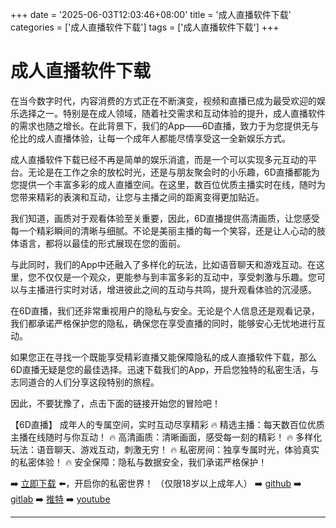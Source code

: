 +++
date = '2025-06-03T12:03:46+08:00'
title = '成人直播软件下载'
categories = ['成人直播软件下载']
tags = ['成人直播软件下载']
+++

# 成人直播软件下载

在当今数字时代，内容消费的方式正在不断演变，视频和直播已成为最受欢迎的娱乐选择之一。特别是在成人领域，随着社交需求和互动体验的提升，成人直播软件的需求也随之增长。在此背景下，我们的App——6D直播，致力于为您提供无与伦比的成人直播体验，让每一个成年人都能尽情享受这一全新娱乐方式。

成人直播软件下载已经不再是简单的娱乐消遣，而是一个可以实现多元互动的平台。无论是在工作之余的放松时光，还是与朋友聚会时的小乐趣，6D直播都能为您提供一个丰富多彩的成人直播空间。在这里，数百位优质主播实时在线，随时为您带来精彩的表演和互动，让您与主播之间的距离变得更加贴近。

我们知道，画质对于观看体验至关重要，因此，6D直播提供高清画质，让您感受每一个精彩瞬间的清晰与细腻。不论是美丽主播的每一个笑容，还是让人心动的肢体语言，都将以最佳的形式展现在您的面前。

与此同时，我们的App中还融入了多样化的玩法，比如语音聊天和游戏互动。在这里，您不仅仅是一个观众，更能参与到丰富多彩的互动中，享受刺激与乐趣。您可以与主播进行实时对话，增进彼此之间的互动与共鸣，提升观看体验的沉浸感。

在6D直播，我们还非常重视用户的隐私与安全。无论是个人信息还是观看记录，我们都承诺严格保护您的隐私，确保您在享受直播的同时，能够安心无忧地进行互动。

如果您正在寻找一个既能享受精彩直播又能保障隐私的成人直播软件下载，那么6D直播无疑是您的最佳选择。迅速下载我们的App，开启您独特的私密生活，与志同道合的人们分享这段特别的旅程。

因此，不要犹豫了，点击下面的链接开始您的冒险吧！

【6D直播】
成年人的专属空间，实时互动尽享精彩
🔥 精选主播：每天数百位优质主播在线随时与你互动！
🔥 高清画质：清晰画面，感受每一刻的精彩！
🔥 多样化玩法：语音聊天、游戏互动，刺激无穷！
🔥 私密房间：独享专属时光，体验真实的私密体验！
🔥 安全保障：隐私与数据安全，我们承诺严格保护！

➡️ [立即下载](https://down123.s3.ap-east-1.amazonaws.com/down/down.html?channelCode=blog) ⬅️，开启你的私密世界！
（仅限18岁以上成年人）
➡️ [github](https://aldult-live.github.io/)
➡️ [gitlab](https://seo-09598d.gitlab.io/)
➡️ [推特](https://x.com/wegame33)
➡️ [youtube](https://www.youtube.com/@6Dlive)

---
